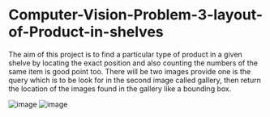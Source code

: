 # Computer-Vision-Problem-3-layout-of-Product-in-shelves
The aim of this project is to find a particular type of product in a given shelve by locating the exact position and also counting the numbers of the same item is good point too.
There will be two images provide one is the query which is to be look for in the second image called gallery, then return the location of the images found in the gallery like a bounding box.

![image](https://user-images.githubusercontent.com/96078343/211002722-a9e4e100-ddfd-4325-ad1b-e396c89b0bf8.png)
![image](https://user-images.githubusercontent.com/96078343/211002766-c8d57af2-b978-4c2e-af60-efa991a6a390.png)
